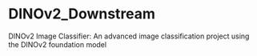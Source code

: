 # DINOv2_Downstream
DINOv2 Image Classifier: An advanced image classification project using the DINOv2 foundation model
